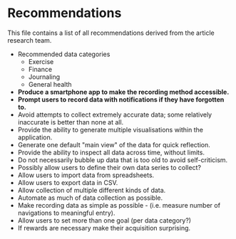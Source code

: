 # Recommendations

This file contains a list of all recommendations derived from the article research team.

- Recommended data categories
  - Exercise
  - Finance
  - Journaling
  - General health
- **Produce a smartphone app to make the recording method accessible.**
- **Prompt users to record data with notifications if they have forgotten to.**
- Avoid attempts to collect extremely accurate data; some relatively inaccurate is better than none at all.
- Provide the ability to generate multiple visualisations within the application.
- Generate one default "main view" of the data for quick reflection.
- Provide the ability to inspect all data across time, without limits.
- Do not necessarily bubble up data that is too old to avoid self-criticism.
- Possibly allow users to define their own data series to collect?
- Allow users to import data from spreadsheets.
- Allow users to export data in CSV.
- Allow collection of multiple different kinds of data.
- Automate as much of data collection as possible.
- Make recording data as simple as possible - (i.e. measure number of navigations to meaningful entry).
- Allow users to set more than one goal (per data category?)
- If rewards are necessary make their acquisition surprising.

